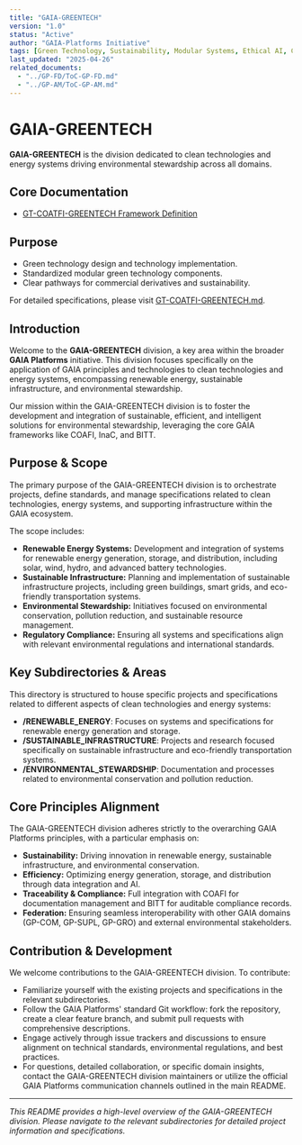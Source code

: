 ```yaml
---
title: "GAIA-GREENTECH"
version: "1.0"
status: "Active"
author: "GAIA-Platforms Initiative"
tags: [Green Technology, Sustainability, Modular Systems, Ethical AI, COAFI]
last_updated: "2025-04-26"
related_documents:
  - "../GP-FD/ToC-GP-FD.md"
  - "../GP-AM/ToC-GP-AM.md"
---
```


# GAIA-GREENTECH

**GAIA-GREENTECH** is the division dedicated to clean technologies and energy systems driving environmental stewardship across all domains.

## Core Documentation

- [GT-COATFI-GREENTECH Framework Definition](./GT-COATFI-GREENTECH.md)

## Purpose

- Green technology design and technology implementation.
- Standardized modular green technology components.
- Clear pathways for commercial derivatives and sustainability.

For detailed specifications, please visit [GT-COATFI-GREENTECH.md](./GT-COATFI-GREENTECH.md).

## Introduction

Welcome to the **GAIA-GREENTECH** division, a key area within the broader **GAIA Platforms** initiative. This division focuses specifically on the application of GAIA principles and technologies to clean technologies and energy systems, encompassing renewable energy, sustainable infrastructure, and environmental stewardship.

Our mission within the GAIA-GREENTECH division is to foster the development and integration of sustainable, efficient, and intelligent solutions for environmental stewardship, leveraging the core GAIA frameworks like COAFI, InaC, and BITT.

## Purpose & Scope

The primary purpose of the GAIA-GREENTECH division is to orchestrate projects, define standards, and manage specifications related to clean technologies, energy systems, and supporting infrastructure within the GAIA ecosystem.

The scope includes:

* **Renewable Energy Systems:** Development and integration of systems for renewable energy generation, storage, and distribution, including solar, wind, hydro, and advanced battery technologies.
* **Sustainable Infrastructure:** Planning and implementation of sustainable infrastructure projects, including green buildings, smart grids, and eco-friendly transportation systems.
* **Environmental Stewardship:** Initiatives focused on environmental conservation, pollution reduction, and sustainable resource management.
* **Regulatory Compliance:** Ensuring all systems and specifications align with relevant environmental regulations and international standards.

## Key Subdirectories & Areas

This directory is structured to house specific projects and specifications related to different aspects of clean technologies and energy systems:

* **/RENEWABLE_ENERGY**: Focuses on systems and specifications for renewable energy generation and storage.
* **/SUSTAINABLE_INFRASTRUCTURE**: Projects and research focused specifically on sustainable infrastructure and eco-friendly transportation systems.
* **/ENVIRONMENTAL_STEWARDSHIP**: Documentation and processes related to environmental conservation and pollution reduction.

## Core Principles Alignment

The GAIA-GREENTECH division adheres strictly to the overarching GAIA Platforms principles, with a particular emphasis on:

* **Sustainability:** Driving innovation in renewable energy, sustainable infrastructure, and environmental conservation.
* **Efficiency:** Optimizing energy generation, storage, and distribution through data integration and AI.
* **Traceability & Compliance:** Full integration with COAFI for documentation management and BITT for auditable compliance records.
* **Federation:** Ensuring seamless interoperability with other GAIA domains (GP-COM, GP-SUPL, GP-GRO) and external environmental stakeholders.

## Contribution & Development

We welcome contributions to the GAIA-GREENTECH division. To contribute:

* Familiarize yourself with the existing projects and specifications in the relevant subdirectories.
* Follow the GAIA Platforms' standard Git workflow: fork the repository, create a clear feature branch, and submit pull requests with comprehensive descriptions.
* Engage actively through issue trackers and discussions to ensure alignment on technical standards, environmental regulations, and best practices.
* For questions, detailed collaboration, or specific domain insights, contact the GAIA-GREENTECH division maintainers or utilize the official GAIA Platforms communication channels outlined in the main README.

---

*This README provides a high-level overview of the GAIA-GREENTECH division. Please navigate to the relevant subdirectories for detailed project information and specifications.*
